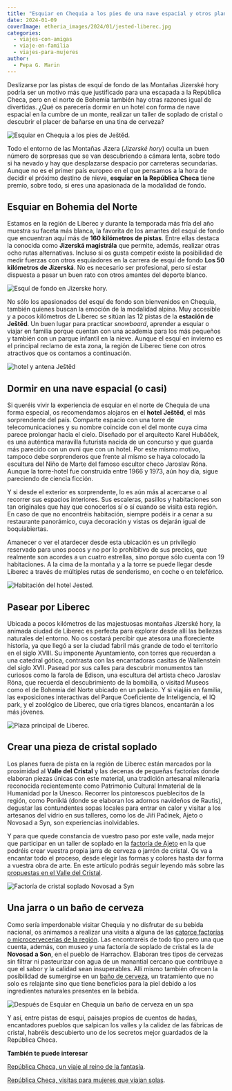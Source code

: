 ```yaml
---
title: "Esquiar en Chequia a los pies de una nave espacial y otros planes especiales"
date: 2024-01-09
coverImage: etheria_images/2024/01/jested-liberec.jpg
categories: 
  - viajes-con-amigas
  - viaje-en-familia
  - viajes-para-mujeres
author: 
  - Pepa G. Marin
---
```


Deslizarse por las pistas de esquí de fondo de las Montañas Jizerské hory podría ser un 
motivo más que justificado para una escapada a la República Checa, pero en el norte de 
Bohemia también hay otras razones igual de divertidas. ¿Qué os parecería dormir en un 
hotel con forma de nave espacial en la cumbre de un monte, realizar un taller de soplado 
de cristal o descubrir el placer de bañarse en una tina de cerveza? 

![Esquiar en Chequia a los pies de Ještěd.](etheria_images/2024/01/esqui-jested.jpg "Antena y hotel Ještěd © Karel Hubáček – heirs 1963")

Todo el entorno de las Montañas Jizera (_Jizerské hory_) oculta un buen número de 
sorpresas que se van descubriendo a cámara lenta, sobre todo si ha nevado y hay que 
desplazarse despacio por carreteras secundarias. Aunque no es el primer país europeo en 
el que pensamos a la hora de decidir el próximo destino de nieve, **esquiar en la 
República Checa** tiene premio, sobre todo, si eres una apasionada de la modalidad de 
fondo. 

## Esquiar en Bohemia del Norte

Estamos en la región de Liberec y durante la temporada más fría del año muestra su 
faceta más blanca, la favorita de los amantes del esquí de fondo que encuentran aquí más 
de **160 kilómetros de pistas**. Entre ellas destaca la conocida como **Jizerská 
magistrála** que permite, además, realizar otras ocho rutas alternativas. Incluso si os 
gusta competir existe la posibilidad de medir fuerzas con otros esquiadores en la 
carrera de esquí de fondo **Los 50 kilómetros de Jizerská**. No es necesario ser 
profesional, pero sí estar dispuesta a pasar un buen rato con otros amantes del deporte 
blanco. 

![Esquí de fondo en Jizerske hory.](etheria_images/2024/01/Jizerske-hory.jpg "Esquí de fondo en Jizerská hory. © Swuerfel shutterstock")

No sólo los apasionados del esquí de fondo son bienvenidos en Chequia, también quienes 
buscan la emoción de la modalidad alpina. Muy accesible y a pocos kilómetros de Liberec 
se sitúan las 12 pistas de la **estación de Ještěd**. Un buen lugar para practicar 
_snowboard_, aprender a esquiar o viajar en familia porque cuentan con una academia para 
los más pequeños y también con un parque infantil en la nieve. Aunque el esquí en 
invierno es el principal reclamo de esta zona, la región de Liberec tiene con otros 
atractivos que os contamos a continuación. 

![hotel y antena Ještěd](etheria_images/2024/01/jested-liberec-850x638.jpg "Ještěd. © Transmitter and hotel Ještěd Karel Hubáček – heirs 1963")

## Dormir en una nave espacial (o casi)

Si queréis vivir la experiencia de esquiar en el norte de Chequia de una forma especial, 
os recomendamos alojaros en el **hotel** **Ještěd**, el más sorprendente del país. 
Comparte espacio con una torre de telecomunicaciones y su nombre coincide con el del 
monte cuya cima parece prolongar hacia el cielo. Diseñado por el arquitecto Karel 
Hubáček, es una auténtica maravilla futurista nacida de un concurso y que guarda más 
parecido con un ovni que con un hotel. Por este mismo motivo, tampoco debe sorprenderos 
que frente al mismo se haya colocado la escultura del Niño de Marte del famoso escultor 
checo Jaroslav Róna. Aunque la torre-hotel fue construida entre 1966 y 1973, aún hoy 
día, sigue pareciendo de ciencia ficción. 

Y si desde el exterior es sorprendente, lo es aún más al acercarse o al recorrer sus 
espacios interiores. Sus escaleras, pasillos y habitaciones son tan originales que hay 
que conocerlos sí o sí cuando se visita esta región. En caso de que no encontréis 
habitación, siempre podéis ir a cenar a su restaurante panorámico, cuya decoración y 
vistas os dejarán igual de boquiabiertas. 

Amanecer o ver el atardecer desde esta ubicación es un privilegio reservado para unos 
pocos y no por lo prohibitivo de sus precios, que realmente son acordes a un cuatro 
estrellas, sino porque sólo cuenta con 19 habitaciones. A la cima de la montaña y a la 
torre se puede llegar desde Liberec a través de múltiples rutas de senderismo, en coche 
o en teleférico. 

![Habitación del hotel Jested.](etheria_images/2024/01/hotel-jested-habitacion.jpg "Habitación del hotel Ještěd. © alesjungmann.com")

## Pasear por Liberec

Ubicada a pocos kilómetros de las majestuosas montañas Jizerské hory, la animada ciudad 
de Liberec es perfecta para explorar desde allí las bellezas naturales del entorno. No 
os costará percibir que atesora una floreciente historia, ya que llegó a ser la ciudad 
fabril más grande de todo el territorio en el siglo XVIII. Su imponente Ayuntamiento, 
con torres que recuerdan a una catedral gótica, contrasta con las encantadoras casitas 
de Wallenstein del siglo XVII. Pasead por sus calles para descubrir monumentos tan 
curiosos como la farola de Edison, una escultura del artista checo Jaroslav Róna, que 
recuerda el descubrimiento de la bombilla, o visitad Museos como el de Bohemia del Norte 
ubicado en un palacio. Y si viajáis en familia, las exposiciones interactivas del Parque 
Coeficiente de Inteligencia, el IQ park, y el zoológico de Liberec, que cría tigres 
blancos, encantarán a los más jóvenes. 

![Plaza principal de Liberec.](etheria_images/2024/01/liberec.jpg "Liberec. © Ladislav Renner")

## Crear una pieza de cristal soplado

Los planes fuera de pista en la región de Liberec están marcados por la proximidad al 
**Valle del Cristal** y las decenas de pequeñas factorías donde elaboran piezas únicas 
con este material, una tradición artesanal milenaria reconocida recientemente como 
Patrimonio Cultural Inmaterial de la Humanidad por la Unesco. Recorrer los pintorescos 
pueblecitos de la región, como Poniklá (donde se elaboran los adornos navideños de 
Rautis), degustar las contundentes sopas locales para entrar en calor y visitar a los 
artesanos del vidrio en sus talleres, como los de Jiří Pačinek, Ajeto o Novosad a Syn, 
son experiencias inolvidables. 

Y para que quede constancia de vuestro paso por este valle, nada mejor que participar en 
un taller de soplado en la [factoría de 
Ajeto](https://www.ajetoglass.com/jidelni-a-napojovy-listek) en la que podréis crear 
vuestra propia jarra de cerveza o jarrón de cristal. Os va a encantar todo el proceso, 
desde elegir las formas y colores hasta dar forma a vuestra obra de arte. En este 
artículo podrás seguir leyendo más sobre las [propuestas en el Valle del 
Cristal](https://etheriamagazine.com/2023/01/09/valle-cristal-republica-checa/). 

![Factoría de cristal soplado Novosad a Syn](etheria_images/2024/01/Taller-Novosad-syn-667x1000.jpg "© Factoría de cristal soplado Novosad a Syn.")

## Una jarra o un baño de cerveza

Como sería imperdonable visitar Chequia y no disfrutar de su bebida nacional, os 
animamos a realizar una visita a alguna de las [catorce factorías o microcervecerías de 
la 
región](https://www.liberecky-kraj.cz/cs/stravovani/pivovary.html#orderby=2|ASC;page=2;gregionvybrane=;cis=;lastclick=17426). 
Las encontraréis de todo tipo pero una que cuenta, además, con museo y una factoría de 
soplado de cristal es la de **Novosad a Son**, en el pueblo de Harrachov. Elaboran tres 
tipos de cervezas sin filtrar ni pasteurizar con agua de un manantial cercano que 
contribuye a que el sabor y la calidad sean insuperables. Allí mismo también ofrecen la 
posibilidad de sumergirse en un [baño de 
cerveza](https://www.sklarnaharrachov.cz/lazne/cenik), un tratamiento que no solo es 
relajante sino que tiene beneficios para la piel debido a los ingredientes naturales 
presentes en la bebida. 

![Después de Esquiar en Chequia un baño de cerveza en un spa](etheria_images/2024/01/spa-cerveza-chequia.jpg "Los spas de cerveza son una modalidad que hay que probar en Chequia. © Petr Polák")

Y así, entre pistas de esquí, paisajes propios de cuentos de hadas, encantadores pueblos 
que salpican los valles y la calidez de las fábricas de cristal, habréis descubierto uno 
de los secretos mejor guardados de la República Checa. 

**También te puede interesar** 

[República Checa, un viaje al reino de la 
fantasía](https://etheriamagazine.com/2021/02/26/excursiones-magicas-desde-praga-republica-checa/). 

[República Checa, visitas para mujeres que viajan 
solas](https://etheriamagazine.com/2020/05/29/viajar-sola-a-republica-checa-visitas-y-consejos/).

